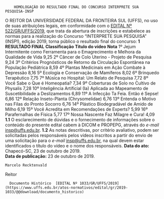         HOMOLOGAÇÃO DO RESULTADO FINAL DO CONCURSO INTERPRETE SUA PESQUISA-INSP  

 O REITOR DA UNIVERSIDADE FEDERAL DA FRONTEIRA SUL (UFFS), no uso de suas atribuições legais, em conformidade com o [EDITAL Nº 522/GR/UFFS/2019](https://www.uffs.edu.br/atos-normativos/edital/gr/2019-0522), que trata da abertura de inscrições e estabelece as normas para a realização do Concurso “INTERPRETE SUA PESQUISA” (INSP!), edição 2019, torna público o resultado final do concurso:  **1 RESULTADO FINAL**     **Classificação**   **Título do vídeo**   **Nota**     1º   Jejum Intermitente como Ferramenta para o Emagrecimento e Melhora da Qualidade de Vida   9,25     2º   Câncer de Colo Uterino - Projeto de Pesquisa   9,24     3º   Critérios Prognósticos de Retorno da Circulação Espontânea na População Pediátrica   8,59     4º   Plantas Medicinais em Ação Combate à Depressão   8,16     5º   Ecologia e Conservação de Mamíferos   8,02     6º   Brinquedo Terapêutico   7,75     7º   Música no Hospital: Um Relato de Pesquisa   7,72     8º   Você Sabe o Que é Homeopatia?   7,34     9º   Coberturas de Solo no Cultivo de Physalis   7,28     10º   Inteligência Artificial (Ia) Aplicada ao Mapeamento de Suscetibilidade a Deslizamentos   6,89     11º   A Infecção Ta Feia. Então é Sepse!   6,86     12º   Relação Inseto-Planta (Chrysomelidae)   6,76     13º   Entenda o Motivo nas Filas do Pronto Socorro   6,76     14º   Plástico Biodegradável de Amido de Milho   6,19     15º   Você Acredita em Recomendações de Experts?   5,99     16º   Parafernalhas de Física   5,77     17º   Nossa Nascente Faz Milagre e Cura!   4,09     **1.1**  O esclarecimento de dúvidas e o fornecimento de informações sobre o conteúdo do presente edital cabem à DICOM e PROPEPG, através do *e-mail*  insp@uffs.edu.br. **1.2**  As notas descritivas, por critério avaliativo, podem ser solicitadas pelos responsáveis pelos vídeos inscritos a partir do envio de uma solicitação para o *e-mail*  insp@uffs.edu.br, na qual devem estar identificados o título do vídeo e o nome dos responsáveis.        **Data do ato:** Chapecó-SC, 23 de outubro de 2019.   
 **Data de publicação:**  23 de outubro de 2019. 

    Marcelo Recktenvald   
 Reitor 

      Documento Histórico  [EDITAL Nº 1033/GR/UFFS/2019](https://www.uffs.edu.br/atos-normativos/edital/gr/2019-1033/@@download/documento_historico)     
      